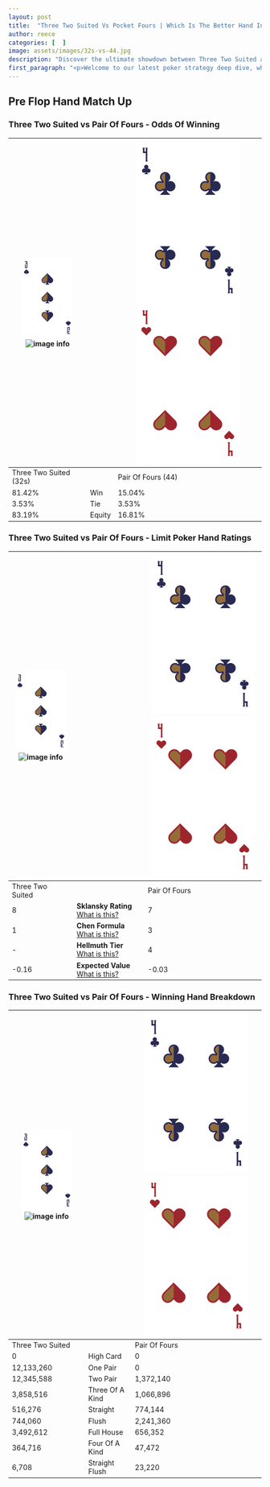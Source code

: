 ```yaml
---
layout: post
title:  "Three Two Suited Vs Pocket Fours | Which Is The Better Hand In Poker? A Complete Guide"
author: reece
categories: [  ]
image: assets/images/32s-vs-44.jpg
description: "Discover the ultimate showdown between Three Two Suited and Pair Of Fours in poker! Uncover the odds, strategies, and scenarios where one hand triumphs over the other. Get ready to up your poker game with this thrilling analysis."
first_paragraph: "<p>Welcome to our latest poker strategy deep dive, where we're pitting two distinct hands against each other in a high-stakes showdown: Three Two Suited vs Pair Of Fours.</p><p>In the dynamic world of poker, every decision counts, and knowing which hand holds the upper hand is key to your success at the table.</p><p>In this article, we'll dissect these two hands, explore the scenarios where one dominates the other, and equip you with the knowledge to make strategic choices that can tip the odds in your favor.</p><p>Get ready to unravel the intriguing dynamics of these poker hands and elevate your game to new heights.</p>"
---
```




[comment]: # (sp0)

## Pre Flop Hand Match Up

<div class="table hand-ratings" markdown="1"> 



### Three Two Suited vs Pair Of Fours - Odds Of Winning


    
| ![image info](assets/images/hand1/3.png) ![image info](assets/images/hand1/2s.png) |  | ![image info](assets/images/hand2/4.png) ![image info](assets/images/hand2/4o.png) |
| -------- | -------- | -------- |
| Three Two Suited (32s) |  | Pair Of Fours (44) |
| 81.42% | Win | 15.04% |
| 3.53% | Tie | 3.53% |
| 83.19% | Equity | 16.81% |




[comment]: # (sp1)



### Three Two Suited vs Pair Of Fours - Limit Poker Hand Ratings


    
| ![image info](assets/images/hand1/3.png) ![image info](assets/images/hand1/2s.png) |  | ![image info](assets/images/hand2/4.png) ![image info](assets/images/hand2/4o.png) |
| -------- | -------- | -------- |
| Three Two Suited |  | Pair Of Fours |
| 8 | **Sklansky Rating** [What is this?](/sklansky-rating-explained) | 7 |
| 1 | **Chen Formula** [What is this?](/chen-formula-explained) | 3 |
| - | **Hellmuth Tier** [What is this?](/Hellmuth-tier-explained) | 4 |
| -0.16 | **Expected Value** [What is this?](/expected-value-explained) | -0.03 |




[comment]: # (sp2)



### Three Two Suited vs Pair Of Fours - Winning Hand Breakdown


    
| ![image info](assets/images/hand1/3.png) ![image info](assets/images/hand1/2s.png) |  | ![image info](assets/images/hand2/4.png) ![image info](assets/images/hand2/4o.png) |
| -------- | -------- | -------- |
| Three Two Suited |  | Pair Of Fours |
| 0 | High Card | 0 |
| 12,133,260 | One Pair | 0 |
| 12,345,588 | Two Pair | 1,372,140 |
| 3,858,516 | Three Of A Kind | 1,066,896 |
| 516,276 | Straight | 774,144 |
| 744,060 | Flush | 2,241,360 |
| 3,492,612 | Full House | 656,352 |
| 364,716 | Four Of A Kind | 47,472 |
| 6,708 | Straight Flush | 23,220 |




[comment]: # (sp3)



</div>

[comment]: # (sp4)



[comment]: # (sp5)

